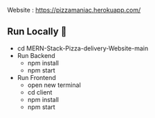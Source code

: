 Website : https://pizzamaniac.herokuapp.com/

## Run Locally 🚀

- cd MERN-Stack-Pizza-delivery-Website-main
- Run Backend
  - npm install
  - npm start
- Run Frontend
  - open new terminal
  - cd client
  - npm install
  - npm start
